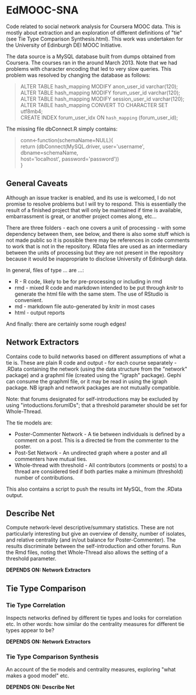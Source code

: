EdMOOC-SNA
==========
Code related to social network analysis for Coursera MOOC data. This is mostly about extraction and an exploration of different definitions of "tie" (see Tie Type Comparison Synthesis.html). This work was undertaken for the University of Edinburgh DEI MOOC Initiative.

The data source is a MySQL database built from dumps obtained from Coursera. The courses ran in the around March 2013. Note that we had problems with character encoding that led to very slow queries. This problem was resolved by changing the database as follows:  
> ALTER TABLE hash_mapping MODIFY anon_user_id varchar(120);  
> ALTER TABLE hash_mapping MODIFY forum_user_id varchar(120);  
> ALTER TABLE hash_mapping MODIFY session_user_id varchar(120);  
> ALTER TABLE hash_mapping CONVERT TO CHARACTER SET utf8mb4;  
> CREATE INDEX forum_user_idx ON `hash_mapping` (forum_user_id);  

The missing file dbConnect.R simply contains:  
> conn<-function(schemaName=NULL){  
>    return (dbConnect(MySQL.driver, user='username', dbname=schemaName,   
>                    host='localhost', password='password'))  
> }

General Caveats
------------

Although an issue tracker is enabled, and its use is welcomed, I do not promise to resolve problems but I will try to respond. This is essentially the result of a finished project that will only be maintained if time is available, embarrassment is great, or another project comes along, etc...

There are three folders - each one covers a unit of processing - with some dependency between them, see below, and there is also some stuff which is not made public so it is possible there may be references in code comments to work that is not in the repository. RData files are used as an intermediary between the units of processing but they are not present in the repository because it would be inappropriate to disclose University of Edinburgh data.

In general, files of type ... are ...:
* R - R code, likely to be for pre-processing or including in rmd
* rmd - mixed R code and markdown intended to be put through _knitr_ to generate the html file with the same stem. The use of RStudio is convenient.
* md - markdown file auto-generated by knitr in most cases
* html - output reports

And finally:  there are certainly some rough edges!

Network Extractors
-----------------

Contains code to build networks based on different assumptions of what a tie is. These are plain R code and output - for each course separately - .RData containing the network (using the data structure from the "network" package) and a graphml file (created using the "igraph" package). Gephi can consume the graphml file, or it may be read in using the igraph package. NB igraph and network packages are not mutually compatible.

Note: that forums designated for self-introductions may be excluded by using "intoductions.forumIDs"; that a threshold parameter should be set for Whole-Thread.

The tie models are:
* Poster-Commenter Network - A tie between individuals is defined by a comment on a post. This is a directed tie from the commenter to the poster.
* Post-Set Network - An undirected graph where a poster and all commenters have mutual ties.
* Whole-thread with threshold - All contributors (comments or posts) to a thread are considered tied if both parties make a minimum (threshold) number of contributions.

This also contains a script to push the results int MySQL, from the .RData output.

Describe Net
------------

Compute network-level descriptive/summary statistics. These are not particularly interesting but give an overview of density, number of isolates, and relative centrality (and in/out balance for Poster-Commenter). The results discriminate between the self-introduction and other forums. Run the Rmd files, noting thet Whole-Thread also allows the setting of a threshold parameter.

**DEPENDS ON: Network Extractors**

Tie Type Comparison
------------

### Tie Type Correlation

Inspects networks defined by different tie types and looks for correlation etc. In other words: how similar do the centrality measures for different tie types appear to be?

**DEPENDS ON: Network Extractors**

### Tie Type Comparison Synthesis 

An account of the tie models and centrality measures, exploring "what makes a good model" etc.

**DEPENDS ON: Describe Net**